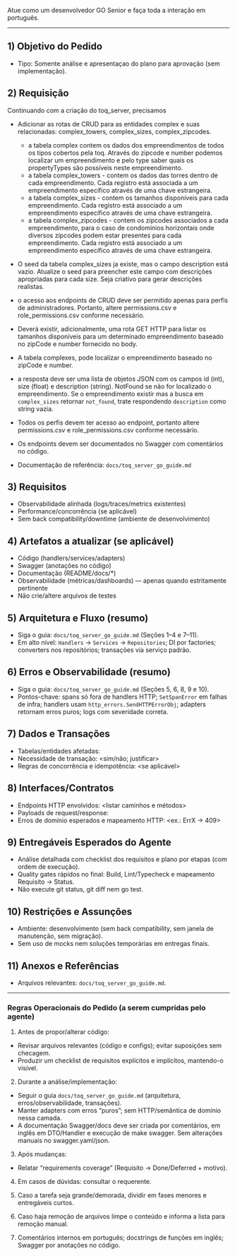 Atue como um desenvolvedor GO Senior e faça toda a interação em português.

---

## 1) Objetivo do Pedido
- Tipo: Somente análise e apresentaçao do plano para aprovação (sem implementação).

## 2) Requisição
Continuando com a criação do toq_server, precisamos

- Adicionar as rotas de CRUD para as entidades complex e suas relacionadas: complex_towers, complex_sizes, complex_zipcodes.
  - a tabela complex contem os dados dos empreendimentos de todos os tipos cobertos pela toq. Através do zipcode e number podemos localizar um empreendimento e pelo type saber quais os propertyTypes são possíveis neste empreendimento.
  - a tabela complex_towers - contem os dados das torres dentro de cada empreendimento. Cada registro está associada a um empreendimento específico através de uma chave estrangeira.
  - a tabela complex_sizes - contem os tamanhos disponíveis para cada empreendimento. Cada registro está associado a um empreendimento específico através de uma chave estrangeira.
  - a tabela complex_zipcodes - contem os zipcodes associados a cada empreendimento, para o caso de condomínios horizontais onde diversos zipcodes podem estar presentes para cada empreendimento. Cada registro está associado a um empreendimento específico através de uma chave estrangeira.
- O seed da tabela complex_sizes ja existe, mas o campo description está vazio. Atualize o seed para preencher este campo com descrições apropriadas para cada size. Seja criativo para gerar descrições realistas.
- o acesso aos endpoints de CRUD deve ser permitido apenas para perfis de administradores. Portanto, altere permissions.csv e role_permissions.csv conforme necessário.
- Deverá existir, adicionalmente, uma rota GET HTTP para listar os tamanhos disponíveis para um determinado empreendimento baseado no zipCode e number fornecido no body.
- A tabela complexes, pode localizar o empreendimento baseado no zipCode e number.
- a resposta deve ser uma lista de objetos JSON com os campos id (int), size (float) e description (string). NotFound se não for localizado o empreendimento. Se o empreendimento existir mas a busca em `complex_sizes` retornar `not_found`, trate respondendo `description` como string vazia.
- Todos os perfis devem ter acesso ao endpoint, portanto altere permissions.csv e role_permissions.csv conforme necessário.
- Os endpoints devem ser documentados no Swagger com comentários no código.

- Documentação de referência: `docs/toq_server_go_guide.md`


## 3) Requisitos
  - Observabilidade alinhada (logs/traces/metrics existentes)
  - Performance/concorrência (se aplicável)
  - Sem back compatibility/downtime (ambiente de desenvolvimento)

## 4) Artefatos a atualizar (se aplicável)
- Código (handlers/services/adapters)
- Swagger (anotações no código)
- Documentação (README/docs/*)
- Observabilidade (métricas/dashboards) — apenas quando estritamente pertinente
- Não crie/altere arquivos de testes

## 5) Arquitetura e Fluxo (resumo)
- Siga o guia: `docs/toq_server_go_guide.md` (Seções 1–4 e 7–11).
- Em alto nível: `Handlers` → `Services` → `Repositories`; DI por factories; converters nos repositórios; transações via serviço padrão.

## 6) Erros e Observabilidade (resumo)
- Siga o guia: `docs/toq_server_go_guide.md` (Seções 5, 6, 8, 9 e 10).
- Pontos-chave: spans só fora de handlers HTTP; `SetSpanError` em falhas de infra; handlers usam `http_errors.SendHTTPErrorObj`; adapters retornam erros puros; logs com severidade correta.

## 7) Dados e Transações
- Tabelas/entidades afetadas: <listar>
- Necessidade de transação: <sim/não; justificar>
- Regras de concorrência e idempotência: <se aplicável>

## 8) Interfaces/Contratos
- Endpoints HTTP envolvidos: <listar caminhos e métodos>
- Payloads de request/response: <resumo>
- Erros de domínio esperados e mapeamento HTTP: <ex.: ErrX → 409>

## 9) Entregáveis Esperados do Agente
- Análise detalhada com checklist dos requisitos e plano por etapas (com ordem de execução).
- Quality gates rápidos no final: Build, Lint/Typecheck e mapeamento Requisito → Status.
- Não execute git status, git diff nem go test.

## 10) Restrições e Assunções
- Ambiente: desenvolvimento (sem back compatibility, sem janela de manutenção, sem migração).
- Sem uso de mocks nem soluções temporárias em entregas finais.

## 11) Anexos e Referências
- Arquivos relevantes: `docs/toq_server_go_guide.md`.

---

### Regras Operacionais do Pedido (a serem cumpridas pelo agente)

1) Antes de propor/alterar código:
- Revisar arquivos relevantes (código e configs); evitar suposições sem checagem.
- Produzir um checklist de requisitos explícitos e implícitos, mantendo-o visível.

2) Durante a análise/implementação:
- Seguir o guia `docs/toq_server_go_guide.md` (arquitetura, erros/observabilidade, transações).
- Manter adapters com erros “puros”; sem HTTP/semântica de domínio nessa camada.
- A documentação Swagger/docs deve ser criada por comentários, em inglês em DTO/Handler e execução de make swagger. Sem alterações manuais no swagger.yaml/json.

3) Após mudanças:
- Relatar “requirements coverage” (Requisito → Done/Deferred + motivo).

4) Em casos de dúvidas: consultar o requerente.

5) Caso a tarefa seja grande/demorada, dividir em fases menores e entregáveis curtos.

6) Caso haja remoção de arquivos limpe o conteúdo e informa a lista para remoção manual.

7) Comentários internos em português; docstrings de funções em inglês; Swagger por anotações no código.